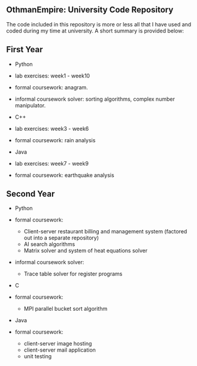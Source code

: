 ## OthmanEmpire: University Code Repository

The code included in this repository is more or less all that I have used and coded during my time at university. A short summary is provided below: 

## First Year

* Python
 * lab exercises: week1 - week10
 * formal coursework: anagram.
 * informal coursework solver: sorting algorithms, complex number manipulator.

* C++
 * lab exercises: week3 - week6
 * formal coursework: rain analysis

* Java
 * lab exercises: week7 - week9
 * formal coursework: earthquake analysis


## Second Year

* Python
 * formal coursework:
    * Client-server restaurant billing and management system (factored out into a separate repository)
    * AI search algorithms
    * Matrix solver and system of heat equations solver
 * informal coursework solver:
    * Trace table solver for register programs

* C
 * formal coursework: 
    * MPI parallel bucket sort algorithm

* Java
 * formal coursework: 
    * client-server image hosting 
    * client-server mail application
    * unit testing
